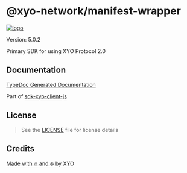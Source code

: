 # @xyo-network/manifest-wrapper

[![logo][]](https://xyo.network)

Version: 5.0.2

Primary SDK for using XYO Protocol 2.0

## Documentation

[TypeDoc Generated Documentation](https://gitbook.xyo.network/xyo-data-lab/xyo-reference/package-documentation/xyo-network__manifest-wrapper)

Part of [sdk-xyo-client-js](https://www.npmjs.com/package/@xyo-network/sdk-xyo-client-js)

## License

> See the [LICENSE](LICENSE) file for license details

## Credits

[Made with 🔥 and ❄️ by XYO](https://xyo.network)

[logo]: https://cdn.xy.company/img/brand/XYO_full_colored.png